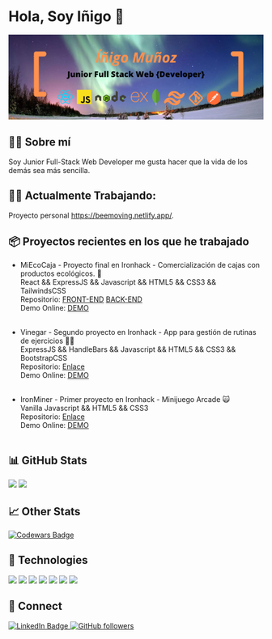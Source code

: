# Hola, Soy Iñigo 👋
![Banner](banner.png)




## 👱‍♂️ Sobre mí

Soy Junior Full-Stack Web Developer me gusta hacer que la vida de los demás sea más sencilla.

## 👨‍💻 Actualmente Trabajando: 

Proyecto personal https://beemoving.netlify.app/.

## 📦 Proyectos recientes en los que he trabajado

- MiEcoCaja - Proyecto final en Ironhack - Comercialización de cajas con productos ecológicos. 🥔 <br>
  React && ExpressJS && Javascript && HTML5 && CSS3 && TailwindsCSS<br>
  Repositorio: <a href="https://github.com/luthiwd/cajas-ecologicas-client">FRONT-END</a> <a href="https://github.com/luthiwd/cajas-ecologicas-server">BACK-END</a><br>
  Demo Online: <a href="https://ecocajas.netlify.app/">DEMO</a><br><br>
- Vinegar - Segundo proyecto en Ironhack - App para gestión de rutinas de ejercicios 🏋️‍♀️<br>
  ExpressJS && HandleBars && Javascript && HTML5 && CSS3 && BootstrapCSS<br>
  Repositorio: <a href="https://github.com/Csriso/word-gym">Enlace</a><br>
  Demo Online: <a href="https://vinegar-trainer.herokuapp.com/">DEMO</a><br><br>

- IronMiner - Primer proyecto en Ironhack - Minijuego Arcade 🙀<br>
  Vanilla Javascript && HTML5 && CSS3<br>
  Repositorio: <a href="https://github.com/luthiwd/Cats">Enlace</a><br>
  Demo Online: <a href="https://luthiwd.github.io/cats/">DEMO</a><br><br>

## 📊 GitHub Stats

![](https://raw.githubusercontent.com/luthiwd/github-stats/master/generated/overview.svg#gh-dark-mode-only) 
![](https://raw.githubusercontent.com/luthiwd/github-stats/master/generated/languages.svg#gh-dark-mode-only)

## 📈 Other Stats

<a href="https://www.codewars.com/users/luthiwd">
  <img src="https://www.codewars.com/users/luthiwd/badges/large" alt="Codewars Badge">
</a>

## 🔧 Technologies

![](https://camo.githubusercontent.com/751a9689ee78d223598375a6962910479def3babeb8033812f26b7e370d2bf66/68747470733a2f2f696d672e736869656c64732e696f2f62616467652f4a6176615363726970742d4637444631453f7374796c653d666f722d7468652d6261646765266c6162656c436f6c6f723d666666666666266c6f676f436f6c6f723d463744463145266c6f676f3d6a617661736372697074)
![](https://camo.githubusercontent.com/84a4532f24c560a34821d77b6f0ad8fd33acf6ba8d8086430ef1ba01cf1ff692/68747470733a2f2f696d672e736869656c64732e696f2f62616467652f52656163742d3631444146423f7374796c653d666f722d7468652d6261646765266c6162656c436f6c6f723d323032333241266c6f676f436f6c6f723d363144414642266c6f676f3d7265616374)
![](https://camo.githubusercontent.com/235a1e3a0488dbd4202ce678aa04a04281f5c4cecf58f554b13212d6cbfd8238/68747470733a2f2f696d672e736869656c64732e696f2f62616467652f4769742d4630353033323f7374796c653d666f722d7468652d6261646765266c6162656c436f6c6f723d463035303332266c6f676f436f6c6f723d666666666666266c6f676f3d676974)
![](https://camo.githubusercontent.com/ae51952f6c3ab947f1788316d09a9ddb460a07b1f9fe9a159e05e583138646f6/68747470733a2f2f696d672e736869656c64732e696f2f62616467652f4e6f64652e6a732d3333393933333f7374796c653d666f722d7468652d6261646765266c6162656c436f6c6f723d316532313232266c6f676f436f6c6f723d333339393333266c6f676f3d6e6f64652d646f742d6a73)
![](https://camo.githubusercontent.com/fbfa53e393053fe6aa712057926cbb87b4a4e33d6e7d8a9c81d135863679112c/68747470733a2f2f696d672e736869656c64732e696f2f62616467652f506f7765725368656c6c2d3533393146453f7374796c653d666f722d7468652d6261646765266c6162656c436f6c6f723d666666666666266c6f676f436f6c6f723d353339314645266c6f676f3d706f7765727368656c6c)
![](https://camo.githubusercontent.com/03c29c2856244c5626944c9e2b1ed107601494d2231f70e4724dd0687eeb9f23/68747470733a2f2f696d672e736869656c64732e696f2f62616467652f4769744875622d6666666666663f7374796c653d666f722d7468652d6261646765266c6162656c436f6c6f723d313831373137266c6f676f436f6c6f723d666666666666266c6f676f3d676974687562)
![](https://camo.githubusercontent.com/8ae461ae6f2a2b25f67759207b9ea1c563ef7a7ecb2e7caef371014b9db16bf5/68747470733a2f2f696d672e736869656c64732e696f2f62616467652f446973636f72642d3538363546323f7374796c653d666f722d7468652d6261646765266c6162656c436f6c6f723d353836354632266c6f676f436f6c6f723d666666666666266c6f676f3d646973636f7264)

## 🔗 Connect

<div id="badges">
  <a href="https://www.linkedin.com/in/i%C3%B1igo-mu%C3%B1oz/">
    <img src="https://img.shields.io/badge/LinkedIn-blue?style=for-the-badge&logo=linkedin&logoColor=white" alt="LinkedIn Badge"/>
  </a>
  <a href="https://github.com/luthiwd">
    <img alt="GitHub followers" src="https://img.shields.io/github/followers/csriso?style=social" alt="Github Badge">
  </a>
</div>

<!--
**Luthiwd/Luthiwd** is a ✨ _special_ ✨ repository because its `README.md` (this file) appears on your GitHub profile.

Here are some ideas to get you started:

- 🔭 I’m currently working on ...
- 🌱 I’m currently learning ...
- 👯 I’m looking to collaborate on ...
- 🤔 I’m looking for help with ...
- 💬 Ask me about ...
- 📫 How to reach me: ...
- 😄 Pronouns: ...
- ⚡ Fun fact: ...
-->
